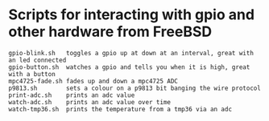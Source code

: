 # Scripts for interacting with gpio and other hardware from FreeBSD


    gpio-blink.sh	toggles a gpio up at down at an interval, great with an led connected
    gpio-button.sh	watches a gpio and tells you when it is high, great with a button
    mpc4725-fade.sh	fades up and down a mpc4725 ADC
    p9813.sh		sets a colour on a p9813 bit banging the wire protocol
    print-adc.sh	prints an adc value
    watch-adc.sh	prints an adc value over time
    watch-tmp36.sh	prints the temperature from a tmp36 via an adc
